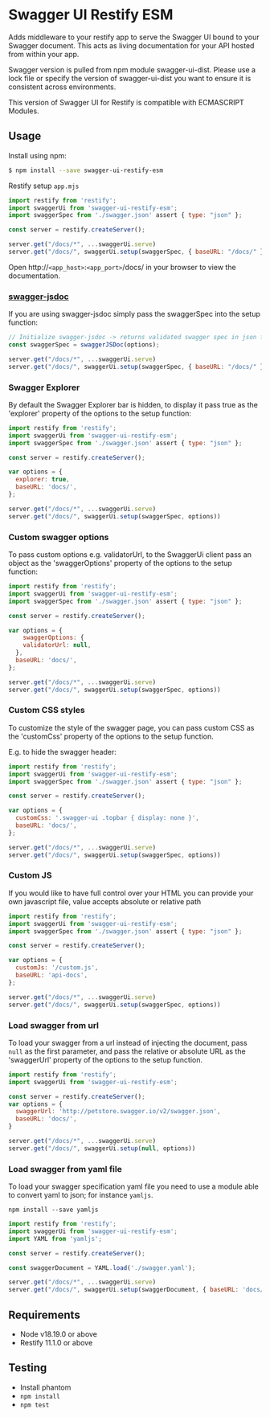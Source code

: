 # Swagger UI Restify ESM

Adds middleware to your restify app to serve the Swagger UI bound to your Swagger document. This acts as living documentation for your API hosted from within your app.

Swagger version is pulled from npm module swagger-ui-dist. Please use a lock file or specify the version of swagger-ui-dist you want to ensure it is consistent across environments.

This version of Swagger UI for Restify is compatible with ECMASCRIPT Modules.

## Usage

Install using npm:

```bash
$ npm install --save swagger-ui-restify-esm
```

Restify setup `app.mjs`
```javascript
import restify from 'restify';
import swaggerUi from 'swagger-ui-restify-esm';
import swaggerSpec from './swagger.json' assert { type: "json" };

const server = restify.createServer();

server.get("/docs/*", ...swaggerUi.serve)
server.get("/docs/", swaggerUi.setup(swaggerSpec, { baseURL: "/docs/" }))
```

Open http://`<app_host>`:`<app_port>`/docs/ in your browser to view the documentation.

### [swagger-jsdoc](https://www.npmjs.com/package/swagger-jsdoc)

If you are using swagger-jsdoc simply pass the swaggerSpec into the setup function:

```javascript
// Initialize swagger-jsdoc -> returns validated swagger spec in json format
const swaggerSpec = swaggerJSDoc(options);

server.get("/docs/*", ...swaggerUi.serve)
server.get("/docs/", swaggerUi.setup(swaggerSpec, { baseURL: "/docs/" }))
```

### Swagger Explorer

By default the Swagger Explorer bar is hidden, to display it pass true as the 'explorer' property of the options to the setup function:

```javascript
import restify from 'restify';
import swaggerUi from 'swagger-ui-restify-esm';
import swaggerSpec from './swagger.json' assert { type: "json" };

const server = restify.createServer();

var options = {
  explorer: true,
  baseURL: 'docs/',
};

server.get("/docs/*", ...swaggerUi.serve)
server.get("/docs/", swaggerUi.setup(swaggerSpec, options))
```

### Custom swagger options

To pass custom options e.g. validatorUrl, to the SwaggerUi client pass an object as the 'swaggerOptions' property of the options to the setup function:

```javascript
import restify from 'restify';
import swaggerUi from 'swagger-ui-restify-esm';
import swaggerSpec from './swagger.json' assert { type: "json" };

const server = restify.createServer();

var options = {
	swaggerOptions: {
    validatorUrl: null,
  },
  baseURL: 'docs/',
};

server.get("/docs/*", ...swaggerUi.serve)
server.get("/docs/", swaggerUi.setup(swaggerSpec, options))
```

### Custom CSS styles

To customize the style of the swagger page, you can pass custom CSS as the 'customCss' property of the options to the setup function.

E.g. to hide the swagger header:

```javascript
import restify from 'restify';
import swaggerUi from 'swagger-ui-restify-esm';
import swaggerSpec from './swagger.json' assert { type: "json" };

const server = restify.createServer();

var options = {
  customCss: '.swagger-ui .topbar { display: none }',
  baseURL: 'docs/',
};

server.get("/docs/*", ...swaggerUi.serve)
server.get("/docs/", swaggerUi.setup(swaggerSpec, options))
```

### Custom JS

If you would like to have full control over your HTML you can provide your own javascript file, value accepts absolute or relative path

```javascript
import restify from 'restify';
import swaggerUi from 'swagger-ui-restify-esm';
import swaggerSpec from './swagger.json' assert { type: "json" };

const server = restify.createServer();

var options = {
  customJs: '/custom.js',
  baseURL: 'api-docs',
};

server.get("/docs/*", ...swaggerUi.serve)
server.get("/docs/", swaggerUi.setup(swaggerSpec, options))
```

### Load swagger from url

To load your swagger from a url instead of injecting the document, pass `null` as the first parameter, and pass the relative or absolute URL as the 'swaggerUrl' property of the options to the setup function.

```javascript
import restify from 'restify';
import swaggerUi from 'swagger-ui-restify-esm';

const server = restify.createServer();
var options = {
  swaggerUrl: 'http://petstore.swagger.io/v2/swagger.json',
  baseURL: 'docs/',
}

server.get("/docs/*", ...swaggerUi.serve)
server.get("/docs/", swaggerUi.setup(null, options))
```

### Load swagger from yaml file

To load your swagger specification yaml file you need to use a module able to convert yaml to json; for instance `yamljs`.

    npm install --save yamljs

```javascript
import restify from 'restify';
import swaggerUi from 'swagger-ui-restify-esm';
import YAML from 'yamljs';

const server = restify.createServer();

const swaggerDocument = YAML.load('./swagger.yaml');

server.get("/docs/*", ...swaggerUi.serve)
server.get("/docs/", swaggerUi.setup(swaggerDocument, { baseURL: 'docs/' }))
```

## Requirements

* Node v18.19.0 or above
* Restify 11.1.0 or above

## Testing

* Install phantom
* `npm install`
* `npm test`
